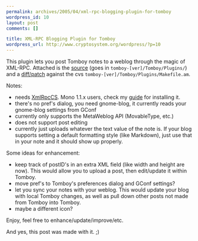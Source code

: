 ```yaml
--- 
permalink: archives/2005/04/xml-rpc-blogging-plugin-for-tomboy
wordpress_id: 10
layout: post
comments: []

title: XML-RPC Blogging Plugin for Tomboy
wordpress_url: http://www.cryptosystem.org/wordpress/?p=10
---
```

This plugin lets you post Tomboy notes to a weblog through the magic of XML-RPC. Attached is the [source](http://www.cryptosystem.org/projects/xmlrpc/Blog.cs) (goes in `tomboy-[ver]/Tomboy/Plugins/`) and a [diff/patch](http://www.cryptosystem.org/projects/xmlrpc/blog.diff) against the cvs `tomboy-[ver]/Tomboy/Plugins/Makefile.am`.

Notes:

-    needs [XmlRpcCS](http://xmlrpccs.sourceforge.net/). Mono 1.1.x users, check my [guide](http://www.cryptosystem.org/archives/2005/04/xmlrpccs_with_m.html) for installing it.
-    there's no pref's dialog, you need gnome-blog, it currently reads your gnome-blog settings from GConf
-    currently only supports the MetaWeblog API (MovableType, etc.)
-    does not support post editing
-    currently just uploads whatever the text value of the note is. If your blog supports setting a default formatting style (like Markdown), just use that in your note and it should show up properly.

Some ideas for enhancement:

-    keep track of postID's in an extra XML field (like width and height are now). This would allow you to upload a post, then edit/update it within Tomboy.
-    move pref's to Tomboy's preferences dialog and GConf settings?
-    let you sync your notes with your weblog. This would update your blog with local Tomboy changes, as well as pull down other posts not made from Tomboy into Tomboy.
-    maybe a different icon?

Enjoy, feel free to enhance/update/improve/etc.

And yes, this post was made with it. ;)
